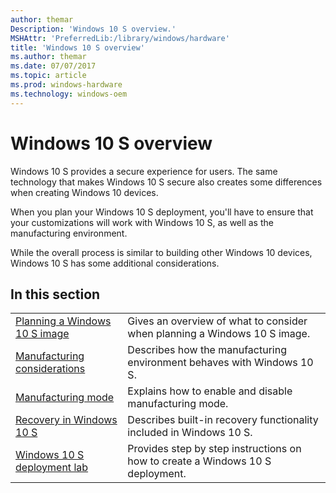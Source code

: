 ```yaml
---
author: themar
Description: 'Windows 10 S overview.'
MSHAttr: 'PreferredLib:/library/windows/hardware'
title: 'Windows 10 S overview'
ms.author: themar
ms.date: 07/07/2017
ms.topic: article
ms.prod: windows-hardware
ms.technology: windows-oem
---
```


# Windows 10 S overview

Windows 10 S provides a secure experience for users. The same technology that makes Windows 10 S secure also creates some differences when creating Windows 10 devices.

When you plan your Windows 10 S deployment, you'll have to ensure that your customizations will work with Windows 10 S, as well as the manufacturing environment.

While the overall process is similar to building other Windows 10 devices, Windows 10 S has some additional considerations.

## In this section

| | |
| ----- | ----- |
| [Planning a Windows 10 S image](windows-10-s-planning.md) | Gives an overview of what to consider when planning a Windows 10 S image. |
| [Manufacturing considerations](windows-10-s-manufacturing-considerations.md) | Describes how the manufacturing environment behaves with Windows 10 S. |
| [Manufacturing mode](windows-10-s-manufacturing-mode.md) | Explains how to enable and disable manufacturing mode. |
| [Recovery in Windows 10 S](windows-10-s-recovery.md) | Describes built-in recovery functionality included in Windows 10 S. |
| [Windows 10 S deployment lab](windows-10-s-deployment-sxs.md) | Provides step by step instructions on how to create a Windows 10 S deployment. |